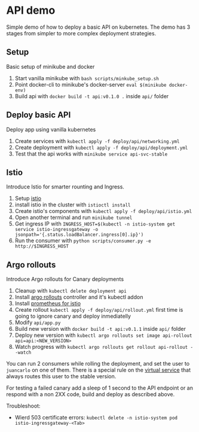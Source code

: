# API demo
Simple demo of how to deploy a basic API on kubernetes. The demo has 3 stages from simpler to more complex deployment strategies.

## Setup
Basic setup of minikube and docker

1. Start vanilla minikube with `bash scripts/minkube_setup.sh`
1. Point docker-cli to minikube's docker-server `eval $(minikube docker-env)`
1. Build api with `docker build -t api:v0.1.0 .` inside `api/` folder

## Deploy basic API
Deploy app using vanilla kubernetes

1. Create services with `kubectl apply -f deploy/api/networking.yml`
1. Create deployment with `kubectl apply -f deploy/api/deployment.yml`
1. Test that the api works with `minikube service api-svc-stable`

## Istio
Introduce Istio for smarter rounting and Ingress.

1. Setup [istio](https://istio.io/latest/docs/setup/getting-started/#download)
1. install istio in the cluster with `istioctl install`
1. Create istio's components with `kubectl apply -f deploy/api/istio.yml`
1. Open another terminal and run `minikube tunnel`
1. Get ingress IP with `INGRESS_HOST=$(kubectl -n istio-system get service istio-ingressgateway -o jsonpath='{.status.loadBalancer.ingress[0].ip}')`
1. Run the consumer with `python scripts/consumer.py -e http://$INGRESS_HOST`

## Argo rollouts
Introduce Argo rollouts for Canary deployments

1. Cleanup with `kubectl delete deployment api`
1. Install [argo rollouts](https://argoproj.github.io/argo-rollouts/installation/) controller and it's kubectl addon
1. Install [prometheus for istio](https://istio.io/latest/docs/ops/integrations/prometheus/)
1. Create rollout `kubectl apply -f deploy/api/rollout.yml` first time is going to ignore canary and deploy inmediatelly
1. Modify `api/app.py`
1. Build new version with `docker build -t api:v0.1.1` inside `api/` folder
1. Deploy new version with `kubectl argo rollouts set image api-rollout api=api:<NEW_VERSION>`
1. Watch progress with  `kubectl argo rollouts get rollout api-rollout --watch`

You can run 2 consumers while rolling the deployment, and set the user to `juancarlo` on one of them. There is a special rule on the [virtual service](../deploy/api/networking.yml) that always routes this user to the stable version.

For testing a failed canary add a sleep of 1 second to the API endpoint or an respond with a non 2XX code, build and deploy as described above.


Troubleshoot:
- Wierd 503 certificate errors: `kubectl delete -n istio-system pod istio-ingressgateway-<Tab>`